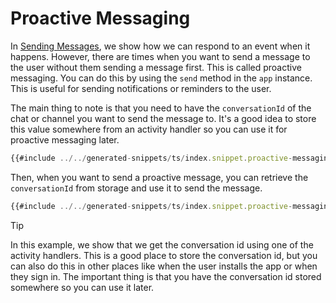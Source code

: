 # Proactive Messaging

In [Sending Messages](./4.sending-messages.md), we show how we can respond to an event when it happens. However, there are times when you want to send a message to the user without them sending a message first. This is called proactive messaging. You can do this by using the `send` method in the `app` instance. This is useful for sending notifications or reminders to the user.

The main thing to note is that you need to have the `conversationId` of the chat or channel you want to send the message to. It's a good idea to store this value somewhere from an activity handler so you can use it for proactive messaging later.

```ts
{{#include ../../generated-snippets/ts/index.snippet.proactive-messaging-prepare.ts}}
```

Then, when you want to send a proactive message, you can retrieve the `conversationId` from storage and use it to send the message.

```ts
{{#include ../../generated-snippets/ts/index.snippet.proactive-messaging-send.ts}}
```

> [!TIP]
> In this example, we show that we get the conversation id using one of the activity handlers. This is a good place to store the conversation id, but you can also do this in other places like when the user installs the app or when they sign in. The important thing is that you have the conversation id stored somewhere so you can use it later.
